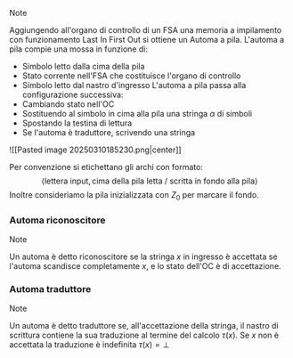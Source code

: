 >[!note]
>Aggiungendo all'organo di controllo di un FSA una memoria a impilamento con funzionamento Last In First Out si ottiene un Automa a pila. L'automa a pila compie una mossa in funzione di:
>- Simbolo letto dalla cima della pila
>- Stato corrente nell'FSA che costituisce l'organo di controllo
>- Simbolo letto dal nastro d'ingresso
>L'automa a pila passa alla configurazione successiva:
>- Cambiando stato nell'OC
>- Sostituendo al simbolo in cima alla pila una stringa $\alpha$ di simboli
>- Spostando la testina di lettura
>- Se l'automa è traduttore, scrivendo una stringa
>
>![[Pasted image 20250310185230.png|center]]

Per convenzione si etichettano gli archi con formato: $$\langle\text{lettera input},\text{cima della pila letta / scritta in fondo alla pila}\rangle$$
Inoltre consideriamo la pila inizializzata con $Z_{0}$ per marcare il fondo.

### Automa riconoscitore
>[!note]
>Un automa è detto riconoscitore se la stringa $x$ in ingresso è accettata se l'automa scandisce completamente $x$, e lo stato dell'OC è di accettazione.

### Automa traduttore
>[!note]
>Un automa è detto traduttore se, all'accettazione della stringa, il nastro di scrittura contiene la sua traduzione al termine del calcolo $\tau(x)$. Se $x$ non è accettata la traduzione è indefinita $\tau(x)=\perp$
>